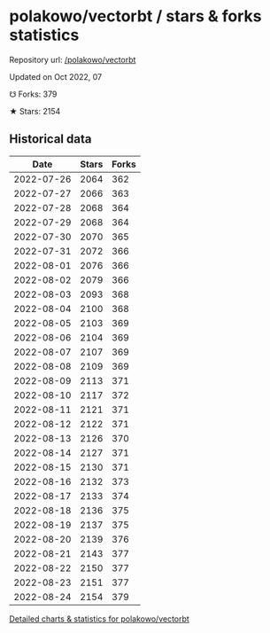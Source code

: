 # polakowo/vectorbt / stars & forks statistics

Repository url: [/polakowo/vectorbt](https://github.com/polakowo/vectorbt)

Updated on Oct 2022, 07

☋ Forks: 379

★ Stars: 2154

## Historical data
| Date | Stars | Forks |
|------|-------|-------|
| 2022-07-26 | 2064 | 362 | 
| 2022-07-27 | 2066 | 363 | 
| 2022-07-28 | 2068 | 364 | 
| 2022-07-29 | 2068 | 364 | 
| 2022-07-30 | 2070 | 365 | 
| 2022-07-31 | 2072 | 366 | 
| 2022-08-01 | 2076 | 366 | 
| 2022-08-02 | 2079 | 366 | 
| 2022-08-03 | 2093 | 368 | 
| 2022-08-04 | 2100 | 368 | 
| 2022-08-05 | 2103 | 369 | 
| 2022-08-06 | 2104 | 369 | 
| 2022-08-07 | 2107 | 369 | 
| 2022-08-08 | 2109 | 369 | 
| 2022-08-09 | 2113 | 371 | 
| 2022-08-10 | 2117 | 372 | 
| 2022-08-11 | 2121 | 371 | 
| 2022-08-12 | 2122 | 371 | 
| 2022-08-13 | 2126 | 370 | 
| 2022-08-14 | 2127 | 371 | 
| 2022-08-15 | 2130 | 371 | 
| 2022-08-16 | 2132 | 373 | 
| 2022-08-17 | 2133 | 374 | 
| 2022-08-18 | 2136 | 375 | 
| 2022-08-19 | 2137 | 375 | 
| 2022-08-20 | 2139 | 376 | 
| 2022-08-21 | 2143 | 377 | 
| 2022-08-22 | 2150 | 377 | 
| 2022-08-23 | 2151 | 377 | 
| 2022-08-24 | 2154 | 379 | 


[Detailed charts & statistics for polakowo/vectorbt](https://reviewgithub.com/rep/polakowo/vectorbt)
